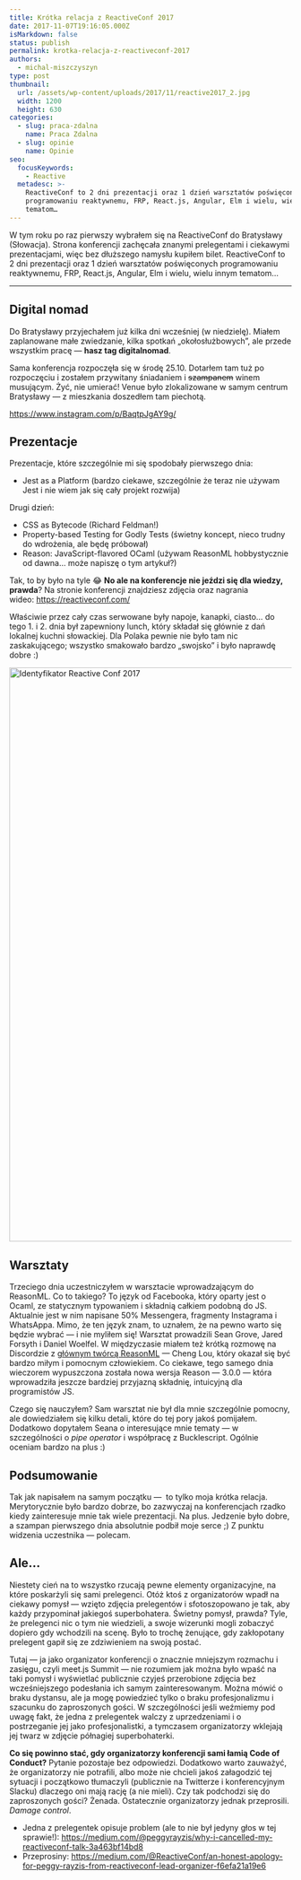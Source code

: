 ```yaml
---
title: Krótka relacja z ReactiveConf 2017
date: 2017-11-07T19:16:05.000Z
isMarkdown: false
status: publish
permalink: krotka-relacja-z-reactiveconf-2017
authors:
  - michal-miszczyszyn
type: post
thumbnail:
  url: /assets/wp-content/uploads/2017/11/reactive2017_2.jpg
  width: 1200
  height: 630
categories:
  - slug: praca-zdalna
    name: Praca Zdalna
  - slug: opinie
    name: Opinie
seo:
  focusKeywords:
    - Reactive
  metadesc: >-
    ReactiveConf to 2 dni prezentacji oraz 1 dzień warsztatów poświęconych
    programowaniu reaktywnemu, FRP, React.js, Angular, Elm i wielu, wielu innym
    tematom…
---
```


W tym roku po raz pierwszy wybrałem się na ReactiveConf do Bratysławy (Słowacja). Strona konferencji zachęcała znanymi prelegentami i ciekawymi prezentacjami, więc bez dłuższego namysłu kupiłem bilet. ReactiveConf to 2 dni prezentacji oraz 1 dzień warsztatów poświęconych programowaniu reaktywnemu, FRP, React.js, Angular, Elm i wielu, wielu innym tematom…

---

<h2>Digital nomad</h2>

Do Bratysławy przyjechałem już kilka dni wcześniej (w niedzielę). Miałem zaplanowane małe zwiedzanie, kilka spotkań „okołosłużbowych”, ale przede wszystkim pracę — <strong>hasz tag digitalnomad</strong>.

Sama konferencja rozpoczęła się w środę 25.10. Dotarłem tam tuż po rozpoczęciu i zostałem przywitany śniadaniem i <del>szampanem</del> winem musującym. Żyć, nie umierać! Venue było zlokalizowane w samym centrum Bratysławy — z mieszkania doszedłem tam piechotą.

https://www.instagram.com/p/BaqtpJgAY9g/

<h2>Prezentacje</h2>

Prezentacje, które szczególnie mi się spodobały pierwszego dnia:

<ul>
    <li>Jest as a Platform (bardzo ciekawe, szczególnie że teraz nie używam Jest i nie wiem jak się cały projekt rozwija)</li>
</ul>

Drugi dzień:

<ul>
    <li>CSS as Bytecode (Richard Feldman!)</li>
    <li>Property-based Testing for Godly Tests (świetny koncept, nieco trudny do wdrożenia, ale będę próbował)</li>
    <li>Reason: JavaScript-flavored OCaml (używam ReasonML hobbystycznie od dawna… może napiszę o tym artykuł?)</li>
</ul>

Tak, to by było na tyle 😂 <strong>No ale na konferencje nie jeździ się dla wiedzy, prawda</strong>? Na stronie konferencji znajdziesz zdjęcia oraz nagrania wideo: <a href="https://reactiveconf.com/" target="_blank" rel="noopener noreferrer">https://reactiveconf.com/</a>

Właściwie przez cały czas serwowane były napoje, kanapki, ciasto… do tego 1. i 2. dnia był zapewniony lunch, który składał się głównie z dań lokalnej kuchni słowackiej. Dla Polaka pewnie nie było tam nic zaskakującego; wszystko smakowało bardzo „swojsko” i było naprawdę dobre :)

<a href="/assets/wp-content/uploads/2017/11/22791853_535573713463290_3684832133207816136_o.jpg"><img class="aligncenter wp-image-778 size-large" src="/assets/wp-content/uploads/2017/11/22791853_535573713463290_3684832133207816136_o-768x1024.jpg" alt="Identyfikator Reactive Conf 2017" width="768" height="1024" /></a>

<h2>Warsztaty</h2>

Trzeciego dnia uczestniczyłem w warsztacie wprowadzającym do ReasonML. Co to takiego? To język od Facebooka, który oparty jest o Ocaml, ze statycznym typowaniem i składnią całkiem podobną do JS. Aktualnie jest w nim napisane 50% Messengera, fragmenty Instagrama i WhatsAppa. Mimo, że ten język znam, to uznałem, że na pewno warto się będzie wybrać — i nie myliłem się! Warsztat prowadzili Sean Grove, Jared Forsyth i Daniel Woelfel. W międzyczasie miałem też krótką rozmowę na Discordzie z <a href="https://github.com/facebook/reason/graphs/contributors" target="_blank" rel="noopener noreferrer">głównym twórcą ReasonML</a> — Cheng Lou, który okazał się być bardzo miłym i pomocnym człowiekiem. Co ciekawe, tego samego dnia wieczorem wypuszczona została nowa wersja Reason — 3.0.0 — która wprowadziła jeszcze bardziej przyjazną składnię, intuicyjną dla programistów JS.

Czego się nauczyłem? Sam warsztat nie był dla mnie szczególnie pomocny, ale dowiedziałem się kilku detali, które do tej pory jakoś pomijałem. Dodatkowo dopytałem Seana o interesujące mnie tematy — w szczególności o <em>pipe operator</em> i współpracę z Bucklescript. Ogólnie oceniam bardzo na plus :)

<h2>Podsumowanie</h2>

Tak jak napisałem na samym początku —  to tylko moja krótka relacja. Merytorycznie było bardzo dobrze, bo zazwyczaj na konferencjach rzadko kiedy zainteresuje mnie tak wiele prezentacji. Na plus. Jedzenie było dobre, a szampan pierwszego dnia absolutnie podbił moje serce ;) Z punktu widzenia uczestnika — polecam.

<h2>Ale…</h2>

Niestety cień na to wszystko rzucają pewne elementy organizacyjne, na które poskarżyli się sami prelegenci. Otóż ktoś z organizatorów wpadł na ciekawy pomysł — wzięto zdjęcia prelegentów i sfotoszopowano je tak, aby każdy przypominał jakiegoś superbohatera. Świetny pomysł, prawda? Tyle, że prelegenci nic o tym nie wiedzieli, a swoje wizerunki mogli zobaczyć dopiero gdy wchodzili na scenę. Było to trochę żenujące, gdy zakłopotany prelegent gapił się ze zdziwieniem na swoją postać.

Tutaj — ja jako organizator konferencji o znacznie mniejszym rozmachu i zasięgu, czyli meet.js Summit — nie rozumiem jak można było wpaść na taki pomysł i wyświetlać publicznie czyjeś przerobione zdjęcia bez wcześniejszego podesłania ich samym zainteresowanym. Można mówić o braku dystansu, ale ja mogę powiedzieć tylko o braku profesjonalizmu i szacunku do zaproszonych gości. W szczególności jeśli weźmiemy pod uwagę fakt, że jedna z prelegentek walczy z uprzedzeniami i o postrzeganie jej jako profesjonalistki, a tymczasem organizatorzy wklejają jej twarz w zdjęcie półnagiej superbohaterki.

<strong>Co się powinno stać, gdy organizatorzy konferencji sami łamią Code of Conduct?</strong> Pytanie pozostaje bez odpowiedzi. Dodatkowo warto zauważyć, że organizatorzy nie potrafili, albo może nie chcieli jakoś załagodzić tej sytuacji i początkowo tłumaczyli (publicznie na Twitterze i konferencyjnym Slacku) dlaczego oni mają rację (a nie mieli). Czy tak podchodzi się do zaproszonych gości? Żenada. Ostatecznie organizatorzy jednak przeprosili. <em>Damage control</em>.

<ul>
    <li>Jedna z prelegentek opisuje problem (ale to nie był jedyny głos w tej sprawie!): <a href="https://medium.com/@peggyrayzis/why-i-cancelled-my-reactiveconf-talk-3a463bf14bd8" target="_blank" rel="noopener noreferrer">https://medium.com/@peggyrayzis/why-i-cancelled-my-reactiveconf-talk-3a463bf14bd8</a></li>
    <li>Przeprosiny: <a href="https://medium.com/@ReactiveConf/an-honest-apology-for-peggy-rayzis-from-reactiveconf-lead-organizer-f6efa21a19e6" target="_blank" rel="noopener noreferrer">https://medium.com/@ReactiveConf/an-honest-apology-for-peggy-rayzis-from-reactiveconf-lead-organizer-f6efa21a19e6</a></li>
</ul>
